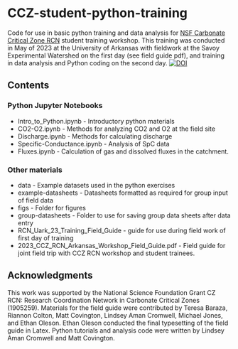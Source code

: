 # CCZ-student-python-training
Code for use in basic python training and data analysis for [NSF Carbonate Critical Zone RCN](https://carbonatecriticalzone.research.ufl.edu/) student training workshop. 
This training was conducted in May of 2023 at the University of Arkansas with fieldwork at the Savoy Experimental Watershed on the first day (see field guide pdf), and training in data analysis and Python coding on the second day.
[![DOI](https://zenodo.org/badge/632147520.svg)](https://zenodo.org/badge/latestdoi/632147520)


## Contents

### Python Jupyter Notebooks
- Intro_to_Python.ipynb - Introductory python materials
- CO2-O2.ipynb - Methods for analyzing CO2 and O2 at the field site
- Discharge.ipynb - Methods for calculating discharge
- Specific-Conductance.ipynb - Analysis of SpC data
- Fluxes.ipynb - Calculation of gas and dissolved fluxes in the catchment. 
### Other materials
- data - Example datasets used in the python exercises
- example-datasheets - Datasheets formatted as required for group input of field data
- figs - Folder for figures
- group-datasheets - Folder to use for saving group data sheets after data entry
- RCN_Uark_23_Training_Field_Guide - guide for use during field work of first day of training
- 2023_CCZ_RCN_Arkansas_Workshop_Field_Guide.pdf - Field guide for joint field trip with CCZ RCN workshop and student trainees.

## Acknowledgments
This work was supported by the National Science Foundation Grant CZ RCN: Research Coordination Network in Carbonate Critical Zones (1905259). Materials for the field guide were contributed by Teresa Baraza, Riannon Colton, Matt Covington, Lindsey Aman Cromwell, Michael Jones, and Ethan Oleson. Ethan Oleson conducted the final typesetting of the field guide in Latex. Python tutorials and analysis code were written by Lindsey Aman Cromwell and Matt Covington.
